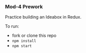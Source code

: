 ### Mod-4 Prework

Practice building an Ideabox in Redux.

To run:

- fork or clone this repo
- `npm install`  
- `npm start`  

